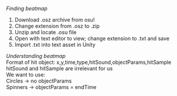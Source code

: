 *Finding beatmap*
1. Download .osz archive from osu!
2. Change extension from .osz to .zip
3. Unzip and locate .osu file
4. Open with text editor to view; change extension to .txt and save
5. Import .txt into text asset in Unity

*Understanding beatmap*    
Format of hit object: x,y,time,type,hitSound,objectParams,hitSample   
hitSound and hitSample are irrelevant for us    
We want to use:     
Circles -> no objectParams    
Spinners -> objectParams = endTime
